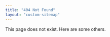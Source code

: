 ```yaml
---
title: "404 Not Found"
layout: "custom-sitemap"
---
```


This page does not exist. Here are some others.
